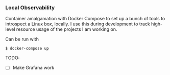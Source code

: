 ### Local Observability

Container amalgamation with Docker Compose to set up a bunch of tools to introspect a Linux box, locally. I use this during development to track high-level resource usage of the projects I am working on.

Can be run with

```
$ docker-compose up
```

TODO:
- [ ] Make Grafana work
